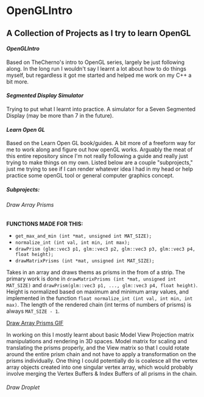 # OpenGLIntro

## A Collection of Projects as I try to learn OpenGL

#### *OpenGLIntro*

Based on TheCherno's intro to OpenGL series, largely be just following along. In the long run I wouldn't say I learnt a lot about how to do things myself, but regardless it got me started and helped me work on my C++ a bit more.


#### *Segmented Display Simulator*

Trying to put what I learnt into practice. A simulator for a Seven Segmented Display (may be more than 7 in the future).

#### *Learn Open GL*

Based on the Learn Open GL book/guides. A bit more of a freeform way for me to work along and figure out how openGL works. Arguably the meat of this entire repository since I'm not really following a guide and really just trying to make things on my own. Listed below are a couple "subprojects," just me trying to see if I can render whatever idea I had in my head or help practice some openGL tool or general computer graphics concept.

##### Subprojects:

###### Draw Array Prisms

**FUNCTIONS MADE FOR THIS:**

- `get_max_and_min (int *mat, unsigned int MAT_SIZE);`
- `normalize_int (int val, int min, int max);`
- `drawPrism (glm::vec3 p1, glm::vec3 p2, glm::vec3 p3, glm::vec3 p4, float height);`
- `drawMatrixPrisms (int *mat, unsigned int MAT_SIZE);`

Takes in an array and draws thems as prisms in the from of a strip. The primary work is done in `drawMatrixPrisms (int *mat, unsigned int MAT_SIZE)` and `drawPrism(glm::vec3 p1, ..., glm::vec3 p4, float height)`. Height is normalized based on maximum and minimum array values, and implemented in the function `float normalize_int (int val, int min, int max)`. The length of the rendered chain (int terms of numbers of prisms) is always `MAT_SIZE - 1`.

[Draw Array Prisms GIF](https://github.com/KaytchJam/OpenGLIntro/blob/master/openGL_screenshots/drawMatrixPlane_EX1.gif)

In working on this I mostly learnt about basic Model View Projection matrix manipulations and rendering in 3D spaces. Model matrix for scaling and translating the prisms properly, and the View matrix so that I could rotate around the entire prism chain and not have to apply a transformation on the prisms individually. One thing I could potentially do is coalesce all the vertex array objects created into one singular vertex array, which would probably involve merging the Vertex Buffers & Index Buffers of all prisms in the chain. 

###### Draw Droplet 

